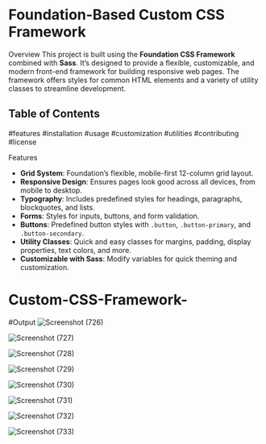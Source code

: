# Foundation-Based Custom CSS Framework

Overview
This project is built using the **Foundation CSS Framework** combined with **Sass**. It’s designed to provide a flexible, customizable, and modern front-end framework for building responsive web pages. The framework offers styles for common HTML elements and a variety of utility classes to streamline development.

## Table of Contents

 #features
 #installation
 #usage
 #customization
 #utilities
 #contributing
 #license

Features

- **Grid System**: Foundation’s flexible, mobile-first 12-column grid layout.
- **Responsive Design**: Ensures pages look good across all devices, from mobile to desktop.
- **Typography**: Includes predefined styles for headings, paragraphs, blockquotes, and lists.
- **Forms**: Styles for inputs, buttons, and form validation.
- **Buttons**: Predefined button styles with `.button`, `.button-primary`, and `.button-secondary`.
- **Utility Classes**: Quick and easy classes for margins, padding, display properties, text colors, and more.
- **Customizable with Sass**: Modify variables for quick theming and customization.


# Custom-CSS-Framework-




#Output
![Screenshot (726)](https://github.com/user-attachments/assets/7f9cce44-7320-4c1a-afef-f5a7a1771ffe)

![Screenshot (727)](https://github.com/user-attachments/assets/7e404b34-9b2d-4779-98d4-2c55c7369c01)

![Screenshot (728)](https://github.com/user-attachments/assets/cf3bd6ac-363b-456c-871d-02bd38edd3fa)

![Screenshot (729)](https://github.com/user-attachments/assets/3279fa3f-2839-4e69-80c2-1fb1e39fee88)

![Screenshot (730)](https://github.com/user-attachments/assets/90776b89-92a6-4077-971c-28c64775ad15)

![Screenshot (731)](https://github.com/user-attachments/assets/311b9662-8754-44c7-9053-645ea7c1d11f)

![Screenshot (732)](https://github.com/user-attachments/assets/370e5b32-88bd-4eff-9519-1f21b0035bb4)

![Screenshot (733)](https://github.com/user-attachments/assets/32acfac0-32b1-48ae-a9b0-b95d88817174)
